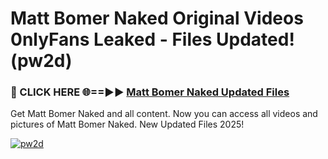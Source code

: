 # Matt Bomer Naked Original Videos 0nlyFans Leaked - Files Updated! (pw2d)

<h3>🔴 CLICK HERE 🌐==►► <a href="https://tinyurl.com/up5wt9bj" rel="nofollow">Matt Bomer Naked Updated Files</a></h3>

Get Matt Bomer Naked and all content. Now you can access all videos and pictures of Matt Bomer Naked. New Updated Files 2025!

[![pw2d](https://i.imgur.com/ABiUzMV.gif)](https://tinyurl.com/up5wt9bj)
